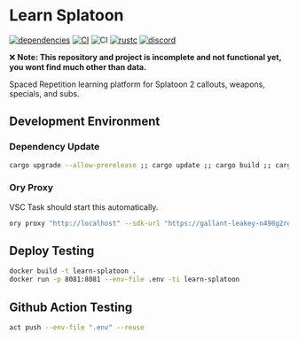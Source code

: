 # Learn Splatoon

[![dependencies](https://deps.rs/repo/github/zageron/learn-splatoon/status.svg)](https://deps.rs/repo/github/zageron/learn-splatoon)
[![CI](https://github.com/Zageron/learn-splatoon/actions/workflows/validate.yml/badge.svg)](https://github.com/Zageron/learn-splatoon/actions/workflows/validate.yml)
![CI](https://img.shields.io/github/workflow/status/Zageron/learn-splatoon/CI?style=flat-square)
[![rustc](https://img.shields.io/badge/rustc-1.57-lightgray.svg?style=flat-square)](https://www.rust-lang.org/)
[![discord](https://img.shields.io/discord/921110926751584346?label=discord&color=7289DA&logo=discord&logoColor=white&style=flat-square)](https://discord.com/invite/g4uHt46U)

:x: __Note: This repository and project is incomplete and not functional yet, you wont find much other than data.__

Spaced Repetition learning platform for Splatoon 2 callouts, weapons, specials, and subs.

## Development Environment

### Dependency Update

```bash
cargo upgrade --allow-prerelease ;; cargo update ;; cargo build ;; cargo build --release
```

### Ory Proxy

VSC Task should start this automatically.

```bash
ory proxy "http://localhost" --sdk-url "https://gallant-leakey-n498g2rdpa.projects.oryapis.com"
```

## Deploy Testing

```bash
docker build -t learn-splatoon .
docker run -p 8081:8081 --env-file .env -ti learn-splatoon
```

## Github Action Testing

```bash
act push --env-file ".env" --reuse
```
